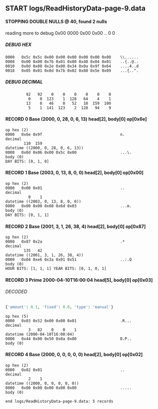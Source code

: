 ## START logs/ReadHistoryData-page-9.data
#### STOPPING DOUBLE NULLS @ 40, found 2 nulls
reading more to debug 0x00
    0000   0x00 0x00                                  ..
              0    0
##### DEBUG HEX
    0000   0x5c 0x5c 0x00 0x00 0x00 0x00 0x00 0x00    \\......
    0008   0x00 0x00 0x7b 0x01 0x80 0x40 0x04 0x01    ..{..@..
    0010   0x0d 0x08 0x2e 0x00 0x34 0x0a 0x9f 0x64    ....4..d
    0018   0x05 0x01 0x8d 0x7b 0x02 0x80 0x5e 0x09    ...{..^.
##### DEBUG DECIMAL
             92   92    0    0    0    0    0    0
              0    0  123    1  128   64    4    1
             13    8   46    0   52   10  159  100
              5    1  141  123    2  128   94    9
#### RECORD 0 Base (2000, 0, 28, 0, 6, 13) head[2], body[0] op[0x6e]

    op hex (2)
    0000   0x6e 0x9f                                  n.
    decimal
            110  159
    datetime ((2000, 0, 28, 0, 6, 13))
    0000   0x0d 0x06 0x00 0x5c 0x00                   ...\.
    body (0)
    DAY BITS: [0, 1, 0]
#### RECORD 1 Base (2003, 0, 13, 8, 0, 0) head[2], body[0] op[0x00]

    op hex (2)
    0000   0x00 0x01                                  ..
    decimal
              0    1
    datetime ((2003, 0, 13, 8, 0, 0))
    0000   0x00 0x00 0x08 0x6d 0x03                   ...m.
    body (0)
    DAY BITS: [0, 1, 1]
#### RECORD 2 Base (2001, 3, 1, 26, 38, 4) head[2], body[0] op[0x87]

    op hex (2)
    0000   0x87 0x2a                                  .*
    decimal
            135   42
    datetime ((2001, 3, 1, 26, 38, 4))
    0000   0x04 0xe6 0x3a 0x01 0x51                   ..:.Q
    body (0)
    HOUR BITS: [1, 1, 1] YEAR BITS: [0, 1, 0, 1]
#### RECORD 3 Prime 2000-04-10T16:00:04 head[5], body[0] op[0x03]
###### DECODED
```python
{'amount': 0.1, 'fixed': 0.0, 'type': 'manual'}
```
    op hex (5)
    0000   0x03 0x52 0x00 0x00 0x01                   .R...
    decimal
              3   82    0    0    1
    datetime (2000-04-10T16:00:04)
    0000   0x44 0x00 0x50 0x0a 0x00                   D.P..
    body (0)

#### RECORD 4 Base (2000, 0, 0, 0, 0, 0) head[2], body[0] op[0x02]

    op hex (2)
    0000   0x02 0x01                                  ..
    decimal
              2    1
    datetime ((2000, 0, 0, 0, 0, 0))
    0000   0x00 0x00 0x00 0x00 0x00                   .....
    body (0)

`end logs/ReadHistoryData-page-9.data: 5 records`

